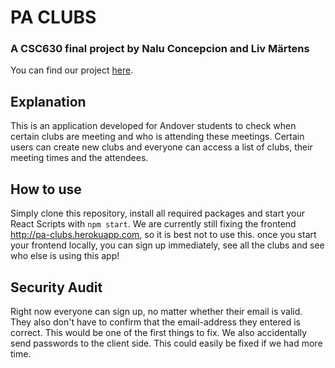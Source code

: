# PA CLUBS
### A CSC630 final project by Nalu Concepcion and Liv Märtens

You can find our project [here](http://pa-clubs.herokuapp.com/).
## Explanation
This is an application developed for Andover students to check when certain clubs are meeting and who is attending these meetings. Certain users can create new clubs and everyone can access a list of clubs, their meeting times and the attendees.
## How to use
Simply clone this repository, install all required packages and start your React Scripts with ```npm start```. We are currently still fixing the frontend http://pa-clubs.herokuapp.com, so it is best not to use this. once you start your frontend locally, you can sign up immediately, see all the clubs and see who else is using this app!
## Security Audit
Right now everyone can sign up, no matter whether their email is valid. They also don't have to confirm that the email-address they entered is correct. This would be one of the first things to fix. We also accidentally send passwords to the client side. This could easily be fixed if we had more time. 
